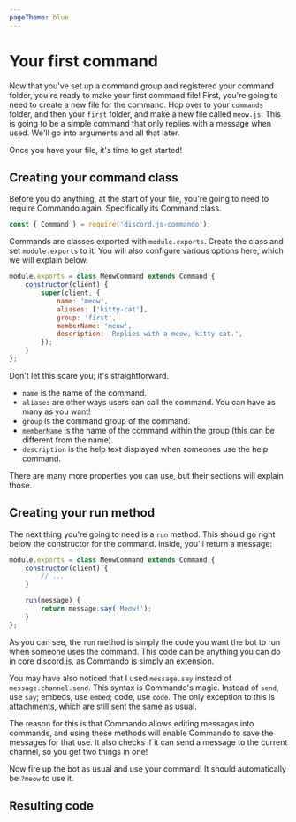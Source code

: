 ```yaml
---
pageTheme: blue
---
```


# Your first command

Now that you've set up a command group and registered your command folder, you're ready to make your first command file! First, you're going to need to create a new file for the command. Hop over to your `commands` folder, and then your `first` folder, and make a new file called `meow.js`. This is going to be a simple command that only replies with a message when used. We'll go into arguments and all that later.

Once you have your file, it's time to get started!

## Creating your command class

Before you do anything, at the start of your file, you're going to need to require Commando again. Specifically its Command class.

```js
const { Command } = require('discord.js-commando');
```

Commands are classes exported with `module.exports`. Create the class and set `module.exports` to it. You will also configure various options here, which we will explain below.

```js
module.exports = class MeowCommand extends Command {
	constructor(client) {
		super(client, {
			name: 'meow',
			aliases: ['kitty-cat'],
			group: 'first',
			memberName: 'meow',
			description: 'Replies with a meow, kitty cat.',
		});
	}
};
```

Don't let this scare you; it's straightforward.

- `name` is the name of the command.
- `aliases` are other ways users can call the command. You can have as many as you want!
- `group` is the command group of the command.
- `memberName` is the name of the command within the group (this can be different from the name).
- `description` is the help text displayed when someones use the help command.

There are many more properties you can use, but their sections will explain those.

## Creating your run method

The next thing you're going to need is a `run` method. This should go right below the constructor for the command. Inside, you'll return a message:

<!-- eslint-disable constructor-super -->

```js {6-8}
module.exports = class MeowCommand extends Command {
	constructor(client) {
		// ...
	}

	run(message) {
		return message.say('Meow!');
	}
};
```

As you can see, the `run` method is simply the code you want the bot to run when someone uses the command. This code can be anything you can do in core discord.js, as Commando is simply an extension.

You may have also noticed that I used `message.say` instead of `message.channel.send`. This syntax is Commando's magic. Instead of `send`, use `say`; embeds, use `embed`; code, use `code`. The only exception to this is attachments, which are still sent the same as usual.

The reason for this is that Commando allows editing messages into commands, and using these methods will enable Commando to save the messages for that use. It also checks if it can send a message to the current channel, so you get two things in one!

Now fire up the bot as usual and use your command! It should automatically be `?meow` to use it.

## Resulting code

<resulting-code />
